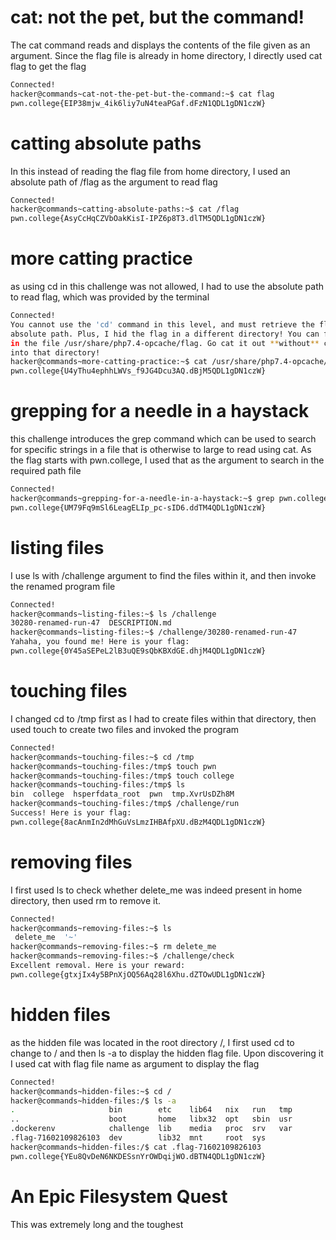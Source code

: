 # cat: not the pet, but the command!

The cat command reads and displays the contents of the file given as an argument. Since the flag file is already in home directory, I directly used cat flag to get the flag
``` bash
Connected!
hacker@commands~cat-not-the-pet-but-the-command:~$ cat flag
pwn.college{EIP38mjw_4ik6liy7uN4teaPGaf.dFzN1QDL1gDN1czW}
```

# catting absolute paths

In this instead of reading the flag file from home directory, I used an absolute path of /flag as the argument to read flag
``` bash
Connected!
hacker@commands~catting-absolute-paths:~$ cat /flag
pwn.college{AsyCcHqCZVbOakKisI-IPZ6p8T3.dlTM5QDL1gDN1czW}
```

# more catting practice

as using cd in this challenge was not allowed, I had to use the absolute path to read flag, which was provided by the terminal
``` bash
Connected!
You cannot use the 'cd' command in this level, and must retrieve the flag by 
absolute path. Plus, I hid the flag in a different directory! You can find it 
in the file /usr/share/php7.4-opcache/flag. Go cat it out **without** cding 
into that directory!
hacker@commands~more-catting-practice:~$ cat /usr/share/php7.4-opcache/flag
pwn.college{U4yThu4ephhLWVs_f9JG4Dcu3AQ.dBjM5QDL1gDN1czW}
```

# grepping for a needle in a haystack

this challenge introduces the grep command which can be used to search for specific strings in a file that is otherwise to large to read using cat. As the flag starts with pwn.college, I used that as the argument to search in the required path file
``` bash
Connected!
hacker@commands~grepping-for-a-needle-in-a-haystack:~$ grep pwn.college /challenge/data.txt
pwn.college{UM79Fq9mSl6LeagELIp_pc-sID6.ddTM4QDL1gDN1czW}
```

# listing files

I use ls with /challenge argument to find the files within it, and then invoke the renamed program file
``` bash
Connected!
hacker@commands~listing-files:~$ ls /challenge
30280-renamed-run-47  DESCRIPTION.md
hacker@commands~listing-files:~$ /challenge/30280-renamed-run-47
Yahaha, you found me! Here is your flag:
pwn.college{0Y45aSEPeL2lB3uQE9sQbKBXdGE.dhjM4QDL1gDN1czW}
```

# touching files

I changed cd to /tmp first as I had to create files within that directory, then used touch to create two files and invoked the program
``` bash
Connected!
hacker@commands~touching-files:~$ cd /tmp
hacker@commands~touching-files:/tmp$ touch pwn
hacker@commands~touching-files:/tmp$ touch college
hacker@commands~touching-files:/tmp$ ls
bin  college  hsperfdata_root  pwn  tmp.XvrUsDZh8M
hacker@commands~touching-files:/tmp$ /challenge/run
Success! Here is your flag:
pwn.college{8acAnmIn2dMhGuVsLmzIHBAfpXU.dBzM4QDL1gDN1czW}
```

# removing files

I first used ls to check whether delete_me was indeed present in home directory, then used rm to remove it.
``` bash
Connected!
hacker@commands~removing-files:~$ ls
 delete_me  '~'
hacker@commands~removing-files:~$ rm delete_me
hacker@commands~removing-files:~$ /challenge/check
Excellent removal. Here is your reward:
pwn.college{gtxjIx4y5BPnXjOQ56Aq28l6Xhu.dZTOwUDL1gDN1czW}
```

# hidden files

as the hidden file was located in the root directory /, I first used cd to change to / and then ls -a to display the hidden flag file. Upon discovering it I used cat with flag file name as argument to display the flag
``` bash
Connected!
hacker@commands~hidden-files:~$ cd /
hacker@commands~hidden-files:/$ ls -a
.                     bin        etc    lib64   nix   run   tmp
..                    boot       home   libx32  opt   sbin  usr
.dockerenv            challenge  lib    media   proc  srv   var
.flag-71602109826103  dev        lib32  mnt     root  sys
hacker@commands~hidden-files:/$ cat .flag-71602109826103
pwn.college{YEu8QvDeN6NKDESsnYrOWDqijWO.dBTN4QDL1gDN1czW}
```

# An Epic Filesystem Quest

This was extremely long and the toughest 


